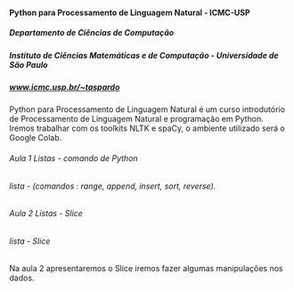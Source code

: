 #### Python para Processamento de Linguagem Natural - ICMC-USP

##### Departamento de Ciências de Computação 
##### Instituto de Ciências Matemáticas e de Computação - Universidade de São Paulo
##### www.icmc.usp.br/~taspardo

 Python para Processamento de Linguagem Natural é um curso introdutório de Processamento de Linguagem Natural e programação em Python. Iremos trabalhar com os toolkits NLTK e spaCy, o ambiente utilizado será o Google Colab.

###### Aula 1 Listas - comando de Python
###### lista -  (comandos : range, append, insert, sort, reverse).

###### Aula 2  Listas - Slice 
###### lista -  Slice                                     

Na aula 2 apresentaremos o Slice iremos fazer algumas manipulações nos dados. 
